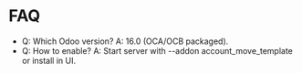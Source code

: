 # FAQ

- Q: Which Odoo version? A: 16.0 (OCA/OCB packaged).
- Q: How to enable? A: Start server with --addon account_move_template or install in UI.
